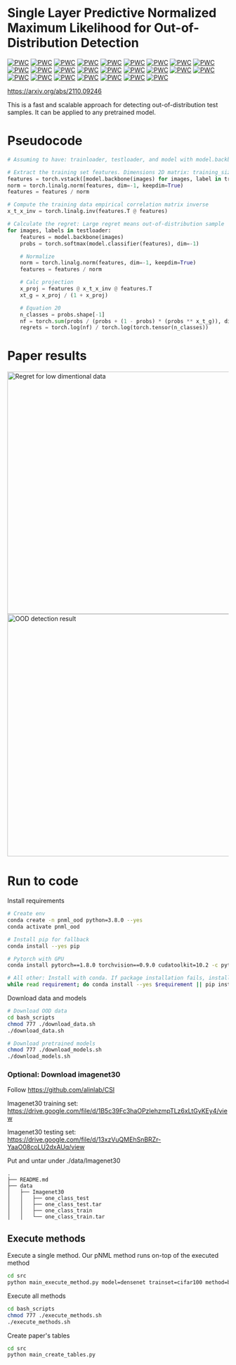 # Single Layer Predictive Normalized Maximum Likelihood for Out-of-Distribution Detection 
[![PWC](https://img.shields.io/endpoint.svg?url=https://paperswithcode.com/badge/single-layer-predictive-normalized-maximum/out-of-distribution-detection-on-cifar-100-vs-7)](https://paperswithcode.com/sota/out-of-distribution-detection-on-cifar-100-vs-7?p=single-layer-predictive-normalized-maximum)
[![PWC](https://img.shields.io/endpoint.svg?url=https://paperswithcode.com/badge/single-layer-predictive-normalized-maximum/out-of-distribution-detection-on-cifar-100-vs-5)](https://paperswithcode.com/sota/out-of-distribution-detection-on-cifar-100-vs-5?p=single-layer-predictive-normalized-maximum)
[![PWC](https://img.shields.io/endpoint.svg?url=https://paperswithcode.com/badge/single-layer-predictive-normalized-maximum/out-of-distribution-detection-on-cifar-100-vs-4)](https://paperswithcode.com/sota/out-of-distribution-detection-on-cifar-100-vs-4?p=single-layer-predictive-normalized-maximum)
[![PWC](https://img.shields.io/endpoint.svg?url=https://paperswithcode.com/badge/single-layer-predictive-normalized-maximum/out-of-distribution-detection-on-cifar-100-vs-1)](https://paperswithcode.com/sota/out-of-distribution-detection-on-cifar-100-vs-1?p=single-layer-predictive-normalized-maximum)
[![PWC](https://img.shields.io/endpoint.svg?url=https://paperswithcode.com/badge/single-layer-predictive-normalized-maximum/out-of-distribution-detection-on-cifar-100-vs-2)](https://paperswithcode.com/sota/out-of-distribution-detection-on-cifar-100-vs-2?p=single-layer-predictive-normalized-maximum)
[![PWC](https://img.shields.io/endpoint.svg?url=https://paperswithcode.com/badge/single-layer-predictive-normalized-maximum/out-of-distribution-detection-on-cifar-100-vs-3)](https://paperswithcode.com/sota/out-of-distribution-detection-on-cifar-100-vs-3?p=single-layer-predictive-normalized-maximum)
[![PWC](https://img.shields.io/endpoint.svg?url=https://paperswithcode.com/badge/single-layer-predictive-normalized-maximum/out-of-distribution-detection-on-cifar-100-vs-8)](https://paperswithcode.com/sota/out-of-distribution-detection-on-cifar-100-vs-8?p=single-layer-predictive-normalized-maximum)
[![PWC](https://img.shields.io/endpoint.svg?url=https://paperswithcode.com/badge/single-layer-predictive-normalized-maximum/out-of-distribution-detection-on-cifar-100-vs-6)](https://paperswithcode.com/sota/out-of-distribution-detection-on-cifar-100-vs-6?p=single-layer-predictive-normalized-maximum)
[![PWC](https://img.shields.io/endpoint.svg?url=https://paperswithcode.com/badge/single-layer-predictive-normalized-maximum/out-of-distribution-detection-on-cifar-10-vs-8)](https://paperswithcode.com/sota/out-of-distribution-detection-on-cifar-10-vs-8?p=single-layer-predictive-normalized-maximum)
[![PWC](https://img.shields.io/endpoint.svg?url=https://paperswithcode.com/badge/single-layer-predictive-normalized-maximum/out-of-distribution-detection-on-cifar-10-vs-6)](https://paperswithcode.com/sota/out-of-distribution-detection-on-cifar-10-vs-6?p=single-layer-predictive-normalized-maximum)
[![PWC](https://img.shields.io/endpoint.svg?url=https://paperswithcode.com/badge/single-layer-predictive-normalized-maximum/out-of-distribution-detection-on-cifar-10-vs-5)](https://paperswithcode.com/sota/out-of-distribution-detection-on-cifar-10-vs-5?p=single-layer-predictive-normalized-maximum)
[![PWC](https://img.shields.io/endpoint.svg?url=https://paperswithcode.com/badge/single-layer-predictive-normalized-maximum/out-of-distribution-detection-on-cifar-10-vs-4)](https://paperswithcode.com/sota/out-of-distribution-detection-on-cifar-10-vs-4?p=single-layer-predictive-normalized-maximum)
[![PWC](https://img.shields.io/endpoint.svg?url=https://paperswithcode.com/badge/single-layer-predictive-normalized-maximum/out-of-distribution-detection-on-cifar-10-vs-3)](https://paperswithcode.com/sota/out-of-distribution-detection-on-cifar-10-vs-3?p=single-layer-predictive-normalized-maximum)
[![PWC](https://img.shields.io/endpoint.svg?url=https://paperswithcode.com/badge/single-layer-predictive-normalized-maximum/out-of-distribution-detection-on-cifar-10-vs-9)](https://paperswithcode.com/sota/out-of-distribution-detection-on-cifar-10-vs-9?p=single-layer-predictive-normalized-maximum)
[![PWC](https://img.shields.io/endpoint.svg?url=https://paperswithcode.com/badge/single-layer-predictive-normalized-maximum/out-of-distribution-detection-on-cifar-10-vs-2)](https://paperswithcode.com/sota/out-of-distribution-detection-on-cifar-10-vs-2?p=single-layer-predictive-normalized-maximum)
[![PWC](https://img.shields.io/endpoint.svg?url=https://paperswithcode.com/badge/single-layer-predictive-normalized-maximum/out-of-distribution-detection-on-cifar-10-vs-7)](https://paperswithcode.com/sota/out-of-distribution-detection-on-cifar-10-vs-7?p=single-layer-predictive-normalized-maximum)
[![PWC](https://img.shields.io/endpoint.svg?url=https://paperswithcode.com/badge/single-layer-predictive-normalized-maximum/out-of-distribution-detection-on-svhn-vs-4)](https://paperswithcode.com/sota/out-of-distribution-detection-on-svhn-vs-4?p=single-layer-predictive-normalized-maximum)
[![PWC](https://img.shields.io/endpoint.svg?url=https://paperswithcode.com/badge/single-layer-predictive-normalized-maximum/out-of-distribution-detection-on-svhn-vs-5)](https://paperswithcode.com/sota/out-of-distribution-detection-on-svhn-vs-5?p=single-layer-predictive-normalized-maximum)
[![PWC](https://img.shields.io/endpoint.svg?url=https://paperswithcode.com/badge/single-layer-predictive-normalized-maximum/out-of-distribution-detection-on-svhn-vs-3)](https://paperswithcode.com/sota/out-of-distribution-detection-on-svhn-vs-3?p=single-layer-predictive-normalized-maximum)
[![PWC](https://img.shields.io/endpoint.svg?url=https://paperswithcode.com/badge/single-layer-predictive-normalized-maximum/out-of-distribution-detection-on-svhn-vs-1)](https://paperswithcode.com/sota/out-of-distribution-detection-on-svhn-vs-1?p=single-layer-predictive-normalized-maximum)
[![PWC](https://img.shields.io/endpoint.svg?url=https://paperswithcode.com/badge/single-layer-predictive-normalized-maximum/out-of-distribution-detection-on-svhn-vs)](https://paperswithcode.com/sota/out-of-distribution-detection-on-svhn-vs?p=single-layer-predictive-normalized-maximum)
[![PWC](https://img.shields.io/endpoint.svg?url=https://paperswithcode.com/badge/single-layer-predictive-normalized-maximum/out-of-distribution-detection-on-svhn-vs-isun)](https://paperswithcode.com/sota/out-of-distribution-detection-on-svhn-vs-isun?p=single-layer-predictive-normalized-maximum)
[![PWC](https://img.shields.io/endpoint.svg?url=https://paperswithcode.com/badge/single-layer-predictive-normalized-maximum/out-of-distribution-detection-on-svhn-vs-lsun)](https://paperswithcode.com/sota/out-of-distribution-detection-on-svhn-vs-lsun?p=single-layer-predictive-normalized-maximum)
[![PWC](https://img.shields.io/endpoint.svg?url=https://paperswithcode.com/badge/single-layer-predictive-normalized-maximum/out-of-distribution-detection-on-svhn-vs-lsun-1)](https://paperswithcode.com/sota/out-of-distribution-detection-on-svhn-vs-lsun-1?p=single-layer-predictive-normalized-maximum)
[![PWC](https://img.shields.io/endpoint.svg?url=https://paperswithcode.com/badge/single-layer-predictive-normalized-maximum/out-of-distribution-detection-on-svhn-vs-2)](https://paperswithcode.com/sota/out-of-distribution-detection-on-svhn-vs-2?p=single-layer-predictive-normalized-maximum)

https://arxiv.org/abs/2110.09246

This is a fast and scalable approach for detecting out-of-distribution test samples.
It can be applied to any pretrained model.

# Pseudocode
```python
# Assuming to have: trainloader, testloader, and model with model.backbone() and model.classifer() methods

# Extract the training set features. Dimensions 2D matrix: training_size x num_features
features = torch.vstack([model.backbone(images) for images, label in trainloader])
norm = torch.linalg.norm(features, dim=-1, keepdim=True)
features = features / norm

# Compute the training data empirical correlation matrix inverse
x_t_x_inv = torch.linalg.inv(features.T @ features)

# Calculate the regret: Large regret means out-of-distribution sample
for images, labels in testloader:
    features = model.backbone(images)
    probs = torch.softmax(model.classifier(features), dim=-1)

    # Normalize
    norm = torch.linalg.norm(features, dim=-1, keepdim=True)
    features = features / norm

    # Calc projection
    x_proj = features @ x_t_x_inv @ features.T
    xt_g = x_proj / (1 + x_proj)

    # Equation 20
    n_classes = probs.shape[-1]
    nf = torch.sum(probs / (probs + (1 - probs) * (probs ** x_t_g)), dim=-1)
    regrets = torch.log(nf) / torch.log(torch.tensor(n_classes))
```

# Paper results
<img src="https://github.com/kobybibas/pnml_ood_detection/blob/master/img_low_dim_regret.jpg" alt="Regret for low dimentional data" width=550>
<img src="https://github.com/kobybibas/pnml_ood_detection/blob/master/img_densenet.jpg" alt="OOD detection result" width=550>

# Run to code

Install requirements
```bash
# Create env
conda create -n pnml_ood python=3.8.0 --yes
conda activate pnml_ood

# Install pip for fallback
conda install --yes pip

# Pytorch with GPU
conda install pytorch==1.8.0 torchvision==0.9.0 cudatoolkit=10.2 -c pytorch --yes

# All other: Install with conda. If package installation fails, install with pip.
while read requirement; do conda install --yes $requirement || pip install $requirement; done < requirements.txt 
```

Download data and models
```bash
# Download OOD data
cd bash_scripts
chmod 777 ./download_data.sh
./download_data.sh

# Download pretrained models
chmod 777 ./download_models.sh
./download_models.sh
```

### Optional: Download imagenet30
Follow https://github.com/alinlab/CSI

Imagenet30 training set:
https://drive.google.com/file/d/1B5c39Fc3haOPzlehzmpTLz6xLtGyKEy4/view

Imagenet30 testing set:
https://drive.google.com/file/d/13xzVuQMEhSnBRZr-YaaO08coLU2dxAUq/view

Put and untar under ./data/Imagenet30
```
.
├── README.md
├── data
│   ├── Imagenet30
│   │   ├── one_class_test
│   │   ├── one_class_test.tar
│   │   ├── one_class_train
│   │   └── one_class_train.tar
```

## Execute methods
Execute a single method. Our pNML method runs on-top of the executed method
```bash
cd src
python main_execute_method.py model=densenet trainset=cifar100 method=baseline
```

Execute all methods
```bash
cd bash_scripts
chmod 777 ./execute_methods.sh
./execute_methods.sh
```

Create paper's tables
```bash
cd src
python main_create_tables.py
```